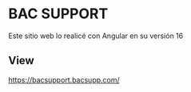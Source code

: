 # BAC SUPPORT

Este sitio web lo realicé con Angular en su versión 16

## View

https://bacsupport.bacsupp.com/
